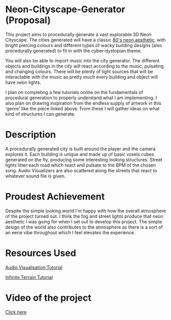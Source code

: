 # Neon-Cityscape-Generator (Proposal)

This project aims to procedurally generate a vast explorable 3D Neon Cityscape. The cities generated will have a classic [80's neon aesthetic](https://imgur.com/a/olsT106), with bright piercing colours and different types of wacky building designs (also procedurally generated) to fit in with the cyber-dystopian theme.

You will also be able to import music into the city generator. The different objects and buildings in the city will react according to the music, pulsating and changing colours. There will be plenty of light sources that will be interactable with the music as pretty much every building and object will have neon lights.

I plan on completing a few tutorials online on the fundamentals of procedural generation to properly understand what I am implementing. I also plan on drawing inspiration from the endless supply of artwork in this 'genre' like the piece linked above. From these I will gather ideas on what kind of structures I can generate.

# Description

A procedurally generated city is built around the player and the camera explores it. Each building is unique and made up of basic voxels cubes generated on the fly, producing some interesting looking structures. Street lights litter each road which react and pulsate to the BPM of the chosen song. Audio Visualizers are also scattered along the streets that react to whatever sound file is given.

# Proudest Achievement

Despite the simple looking world I'm happy with how the overall atmosphere of the project turned out. I think the fog and street lights produce that neon aesthetic I was going for when I set out to develop this project. The simple design of the world also contributes to the atmosphere as there is a sort of an eerie vibe throughout which I feel elevates the experience.

# Resources Used

[Audio Visualisation Tutorial](https://www.youtube.com/watch?v=4Av788P9stk)

[Infinite Terrain Tutorial](https://www.youtube.com/watch?v=dycHQFEz8VI&t=1687s)

# Video of the project

[Click here](https://www.youtube.com/watch?v=On763TdQhWg&feature=youtu.be)
